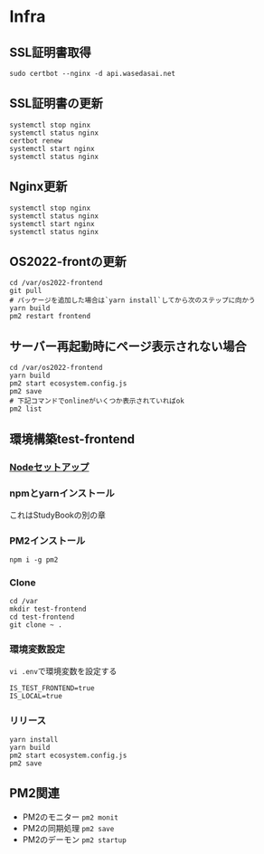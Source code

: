 # Infra

## SSL証明書取得
```
sudo certbot --nginx -d api.wasedasai.net
```

## SSL証明書の更新
```
systemctl stop nginx
systemctl status nginx
certbot renew
systemctl start nginx
systemctl status nginx
```


## Nginx更新
```
systemctl stop nginx
systemctl status nginx
systemctl start nginx
systemctl status nginx
```

## OS2022-frontの更新
```
cd /var/os2022-frontend
git pull
# パッケージを追加した場合は`yarn install`してから次のステップに向かう
yarn build
pm2 restart frontend
```


## サーバー再起動時にページ表示されない場合
```
cd /var/os2022-frontend
yarn build
pm2 start ecosystem.config.js
pm2 save
# 下記コマンドでonlineがいくつか表示されていればok
pm2 list
```

## 環境構築test-frontend
### [Nodeセットアップ](https://www.server-world.info/query?os=CentOS_Stream_8&p=nodejs&f=10)

### npmとyarnインストール
これはStudyBookの別の章

### PM2インストール
```
npm i -g pm2 
```

### Clone
```
cd /var
mkdir test-frontend
cd test-frontend
git clone ~ .
```

### 環境変数設定
`vi .env`で環境変数を設定する
```
IS_TEST_FRONTEND=true
IS_LOCAL=true
```

### リリース
```
yarn install
yarn build
pm2 start ecosystem.config.js
pm2 save
```

## PM2関連
- PM2のモニター `pm2 monit`
- PM2の同期処理 `pm2 save`
- PM2のデーモン `pm2 startup`

